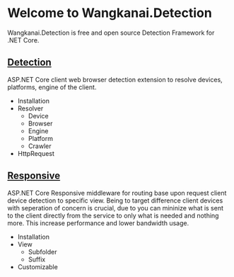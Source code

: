 # Welcome to Wangkanai.Detection

Wangkanai.Detection is free and open source Detection Framework for .NET Core. 

## [Detection](https://github.com/wangkanai/Detection/tree/doc/doc/detection)

ASP.NET Core client web browser detection extension to resolve devices, platforms, engine of the client.

- Installation
- Resolver
  - Device
  - Browser
  - Engine
  - Platform
  - Crawler
- HttpRequest

## [Responsive](https://github.com/wangkanai/Detection/tree/doc/doc/responsive)

ASP.NET Core Responsive middleware for routing base upon request client device detection to specific view. Being to target difference client devices with seperation of concern is crucial, due to you can mininize what is sent to the client directly from the service to only what is needed and nothing more. This increase performance and lower bandwidth usage.

- Installation
- View
  - Subfolder
  - Suffix
- Customizable